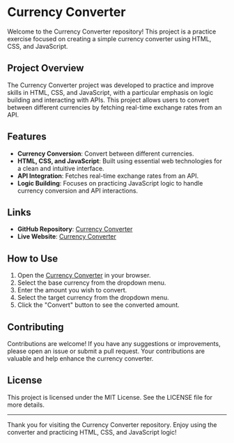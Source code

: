 # Currency Converter

Welcome to the Currency Converter repository! This project is a practice exercise focused on creating a simple currency converter using HTML, CSS, and JavaScript.

## Project Overview

The Currency Converter project was developed to practice and improve skills in HTML, CSS, and JavaScript, with a particular emphasis on logic building and interacting with APIs. This project allows users to convert between different currencies by fetching real-time exchange rates from an API.

## Features

- **Currency Conversion**: Convert between different currencies.
- **HTML, CSS, and JavaScript**: Built using essential web technologies for a clean and intuitive interface.
- **API Integration**: Fetches real-time exchange rates from an API.
- **Logic Building**: Focuses on practicing JavaScript logic to handle currency conversion and API interactions.

## Links

- **GitHub Repository**: [Currency Converter](https://github.com/shaikarshada/Currency-Converter)
- **Live Website**: [Currency Converter](https://shaikarshada.github.io/Currency-Converter/)

## How to Use

1. Open the [Currency Converter](https://shaikarshada.github.io/Currency-Converter/) in your browser.
2. Select the base currency from the dropdown menu.
3. Enter the amount you wish to convert.
4. Select the target currency from the dropdown menu.
5. Click the "Convert" button to see the converted amount.

## Contributing

Contributions are welcome! If you have any suggestions or improvements, please open an issue or submit a pull request. Your contributions are valuable and help enhance the currency converter.

## License

This project is licensed under the MIT License. See the LICENSE file for more details.

---

Thank you for visiting the Currency Converter repository. Enjoy using the converter and practicing HTML, CSS, and JavaScript logic!
